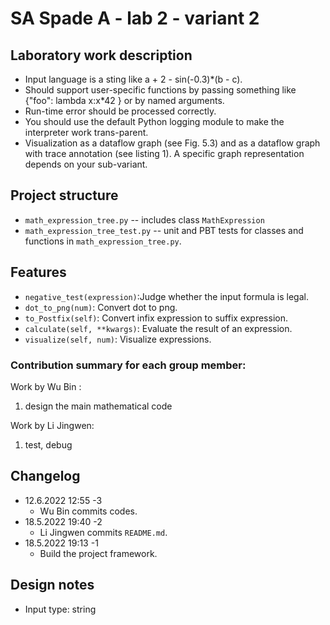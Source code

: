 # SA Spade A - lab 2 - variant 2

## Laboratory work description

* Input language is a sting like a + 2 - sin(-0.3)*(b - c).
* Should support user-specific functions by passing something like {"foo": lambda x:x*42 } or by named arguments.
* Run-time error should be processed correctly.
* You should use the default Python logging module to make the interpreter work trans-parent.
* Visualization as a dataflow graph (see Fig. 5.3) and as a dataflow graph with trace annotation (see listing 1). A specific graph representation depends on your sub-variant.

## Project structure

* `math_expression_tree.py` -- includes class `MathExpression`
* `math_expression_tree_test.py` -- unit and PBT tests for classes and functions in `math_expression_tree.py`.

## Features

* `negative_test(expression)`:Judge whether the input formula is legal.
* `dot_to_png(num)`: Convert dot to png.
* `to_Postfix(self)`: Convert infix expression to suffix expression.
* `calculate(self, **kwargs)`: Evaluate the result of an expression.
* `visualize(self, num)`: Visualize expressions.

### Contribution summary for each group member: 

Work by Wu Bin :

1. design the main mathematical code 

Work by Li Jingwen:

1. test, debug

## Changelog

- 12.6.2022 12:55 -3
  - Wu Bin commits codes.
- 18.5.2022 19:40 -2
  - Li Jingwen commits `README.md`.
- 18.5.2022 19:13 -1
  - Build the project framework.

## Design notes

* Input type: string

      